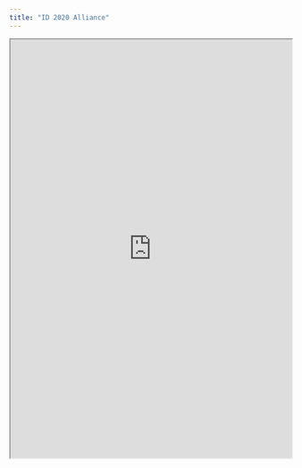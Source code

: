 ```yaml
---
title: "ID 2020 Alliance"
---
```



<iframe height="750" width="100%" src="https://ewelton.github.io/ktest/wiki.html#ID%202020%20Alliance"></iframe>
